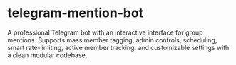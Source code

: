 # telegram-mention-bot
A professional Telegram bot with an interactive interface for group mentions. Supports mass member tagging, admin controls, scheduling, smart rate-limiting, active member tracking, and customizable settings with a clean modular codebase.
